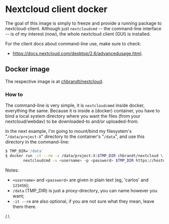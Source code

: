 # Nextcloud client docker

The goal of this image is simply to freeze and provide a running package to nextcloud-client.
Although just `nextcloudcmd` -- the command-line interface -- is of my interest (now), the
whole nextcloud client (GUI) is installed.

For the client docs about command-line use, make sure to check:
* https://docs.nextcloud.com/desktop/2.6/advancedusage.html.

## Docker image
The respective image is at [chbrandt/nextcloud](https://hub.docker.com/repository/docker/chbrandt/nextcloud).

### How to

The command-line is very simple, it is `nextcloudcmmd` inside docker, everything the same. Because it is inside
a (docker) container, you have to bind a local system directory where you want the files (from your nextcloud/webdav)
to be downloaded-to and/or uploaded-from.

In the next example, I'm going to mount/bind my filesystem's "`/data/project-X`" directory to the container's "`/data`",
and use this directory in the command-line:

```bash
$ TMP_DIR='/data'
$ docker run -it --rm -v /data/project-X:$TMP_DIR chbrandt/nextcloud \
        nextcloudcmd -u <username> -p <password> $TMP_DIR https://hostname/remote.php/webdav/project-X
```

Notes:
* `<username>` and `<password>` are given in plain text (eg, 'carlos' and `123456`);
* `/data` (TMP_DIR) is just a proxy-directory, you can name however you want;
* `-it --rm` are also optional, if you are not sure what they mean, leave them there.


/.\

